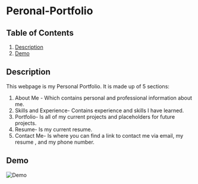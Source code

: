 # Peronal-Portfolio

## Table of Contents
1. [Description](#description)
2. [Demo](#Demo)


## Description 
<a name="description"></a>
This webpage is my Personal Portfolio. It is made up of 5 sections:
1. About Me - Which contains personal and professional information about me. 
2. Skills and Experience- Contains experience and skills I have learned. 
3. Portfolio- Is all of my current projects and placeholders for future projects. 
4. Resume- Is my current resume. 
5. Contact Me- Is where you can find a link to contact me via email, my resume , and my phone number. 

## Demo 
<a name="Demo"></a>
![Demo](   )
